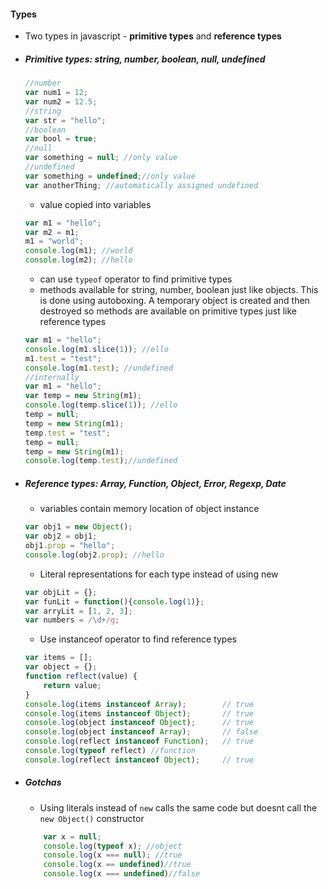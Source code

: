 #### Types

* Two types in javascript - **primitive types** and **reference types** 

* ##### Primitive types: string, number, boolean, null, undefined
  ```javascript
  //number
  var num1 = 12;
  var num2 = 12.5;
  //string
  var str = "hello";
  //boolean
  var bool = true;
  //null
  var something = null; //only value 
  //undefined
  var something = undefined;//only value
  var anotherThing; //automatically assigned undefined 
  ```

  * value copied into variables
  ```javascript
  var m1 = "hello";
  var m2 = m1;
  m1 = "world";
  console.log(m1); //world
  console.log(m2); //hello
  ```
  * can use `typeof` operator to find primitive types
  * methods available for string, number, boolean just like objects. This is done using autoboxing. A temporary object is created and then destroyed so methods are available on primitive types just like reference types
  ```javascript
  var m1 = "hello";
  console.log(m1.slice(1)); //ello
  m1.test = "test";
  console.log(m1.test); //undefined
  //internally
  var m1 = "hello";
  var temp = new String(m1);
  console.log(temp.slice(1)); //ello
  temp = null;
  temp = new String(m1);
  temp.test = "test";
  temp = null;
  temp = new String(m1);
  console.log(temp.test);//undefined
  ```


* ##### Reference types: Array, Function, Object, Error, Regexp, Date
  * variables contain memory location of object instance
  ```javascript
  var obj1 = new Object();
  var obj2 = obj1;
  obj1.prop = "hello";
  console.log(obj2.prop); //hello
  ```
  * Literal representations for each type instead of using new
  ```javascript
  var objLit = {};
  var funLit = function(){console.log(1)};
  var arryLit = [1, 2, 3];
  var numbers = /\d+/g;
  ```
  * Use instanceof operator to find reference types
  ```javascript
  var items = [];
  var object = {};
  function reflect(value) {
      return value;
  }
  console.log(items instanceof Array);        // true
  console.log(items instanceof Object);       // true
  console.log(object instanceof Object);      // true
  console.log(object instanceof Array);       // false
  console.log(reflect instanceof Function);   // true
  console.log(typeof reflect) //function
  console.log(reflect instanceof Object);     // true
  ```


* ##### Gotchas
  * Using literals instead of  `new` calls the same code but doesnt call the `new Object()` constructor
  ```javascript 
      var x = null;
      console.log(typeof x); //object
      console.log(x === null); //true
      console.log(x == undefined)//true
      console.log(x === undefined)//false
  ``` 
